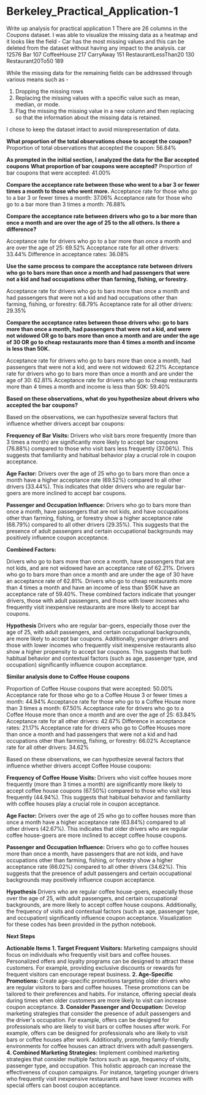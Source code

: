 # Berkeley_Practical_Application-1

Write up analysis for practical application 1
There are 26 columns in the Coupons dataset.
I was able to visualize the missing data as a heatmap and it looks like the field - Car has the most missing values and this can be deleted from the dataset without having any impact to the analysis.
car                     12576
Bar                       107
CoffeeHouse               217
CarryAway                 151
RestaurantLessThan20      130
Restaurant20To50          189

While the missing data for the remaining fields can be addressed through various means such as - 
1. Dropping the missing rows
2. Replacing the missing values with a specific value such as mean, median, or mode.
3. Flag the missing the missing value in a new column and then replacing so that the information about the missing data is retained.

I chose to keep the dataset intact to avoid misrepresentation of data.


**What proportion of the total observations chose to accept the coupon?**
Proportion of total observations that accepted the coupon: 56.84%

**As prompted in the initial section, I analyzed the data for the Bar accepted coupons**
**What proportion of bar coupons were accepted?**
Proportion of bar coupons that were accepted: 41.00%

**Compare the acceptance rate between those who went to a bar 3 or fewer times a month to those who went more.**
Acceptance rate for those who go to a bar 3 or fewer times a month: 37.06%
Acceptance rate for those who go to a bar more than 3 times a month: 76.88%

**Compare the acceptance rate between drivers who go to a bar more than once a month and are over the age of 25 to the all others. Is there a difference?**

Acceptance rate for drivers who go to a bar more than once a month and are over the age of 25: 69.52%
Acceptance rate for all other drivers: 33.44%
Difference in acceptance rates: 36.08%

**Use the same process to compare the acceptance rate between drivers who go to bars more than once a month and had passengers that were not a kid and had occupations other than farming, fishing, or forestry.**

Acceptance rate for drivers who go to bars more than once a month and had passengers that were not a kid and had occupations other than farming, fishing, or forestry: 68.79%
Acceptance rate for all other drivers: 29.35%


**Compare the acceptance rates between those drivers who:
go to bars more than once a month, had passengers that were not a kid, and were not widowed OR
go to bars more than once a month and are under the age of 30 OR
go to cheap restaurants more than 4 times a month and income is less than 50K.**


Acceptance rate for drivers who go to bars more than once a month, had passengers that were not a kid, and were not widowed: 62.21%
Acceptance rate for drivers who go to bars more than once a month and are under the age of 30: 62.81%
Acceptance rate for drivers who go to cheap restaurants more than 4 times a month and income is less than 50K: 59.40%

**Based on these observations, what do you hypothesize about drivers who accepted the bar coupons?**

Based on the observations, we can hypothesize several factors that influence whether drivers accept bar coupons:

**Frequency of Bar Visits:** Drivers who visit bars more frequently (more than 3 times a month) are significantly more likely to accept bar coupons (76.88%) compared to those who visit bars less frequently (37.06%). This suggests that familiarity and habitual behavior play a crucial role in coupon acceptance.

**Age Factor:** Drivers over the age of 25 who go to bars more than once a month have a higher acceptance rate (69.52%) compared to all other drivers (33.44%). This indicates that older drivers who are regular bar-goers are more inclined to accept bar coupons.

**Passenger and Occupation Influence:** Drivers who go to bars more than once a month, have passengers that are not kids, and have occupations other than farming, fishing, or forestry show a higher acceptance rate (68.79%) compared to all other drivers (29.35%). This suggests that the presence of adult passengers and certain occupational backgrounds may positively influence coupon acceptance.

**Combined Factors:**

Drivers who go to bars more than once a month, have passengers that are not kids, and are not widowed have an acceptance rate of 62.21%.
Drivers who go to bars more than once a month and are under the age of 30 have an acceptance rate of 62.81%.
Drivers who go to cheap restaurants more than 4 times a month and have an income of less than $50K have an acceptance rate of 59.40%.
These combined factors indicate that younger drivers, those with adult passengers, and those with lower incomes who frequently visit inexpensive restaurants are more likely to accept bar coupons.

**Hypothesis**
Drivers who are regular bar-goers, especially those over the age of 25, with adult passengers, and certain occupational backgrounds, are more likely to accept bar coupons. Additionally, younger drivers and those with lower incomes who frequently visit inexpensive restaurants also show a higher propensity to accept bar coupons. This suggests that both habitual behavior and contextual factors (such as age, passenger type, and occupation) significantly influence coupon acceptance.



**Similar analysis done to Coffee House coupons**

Proportion of Coffee House coupons that were accepted: 50.00%
Acceptance rate for those who go to a Coffee House 3 or fewer times a month: 44.94%
Acceptance rate for those who go to a Coffee House more than 3 times a month: 67.50%
Acceptance rate for drivers who go to a Coffee House more than once a month and are over the age of 25: 63.84%
Acceptance rate for all other drivers: 42.67%
Difference in acceptance rates: 21.17%
Acceptance rate for drivers who go to Coffee Houses more than once a month and had passengers that were not a kid and had occupations other than farming, fishing, or forestry: 66.02%
Acceptance rate for all other drivers: 34.62%

Based on these observations, we can hypothesize several factors that influence whether drivers accept Coffee House coupons:

**Frequency of Coffee House Visits:** Drivers who visit coffee houses more frequently (more than 3 times a month) are significantly more likely to accept coffee house coupons (67.50%) compared to those who visit less frequently (44.94%). This suggests that habitual behavior and familiarity with coffee houses play a crucial role in coupon acceptance.

**Age Factor:** Drivers over the age of 25 who go to coffee houses more than once a month have a higher acceptance rate (63.84%) compared to all other drivers (42.67%). This indicates that older drivers who are regular coffee house-goers are more inclined to accept coffee house coupons.

**Passenger and Occupation Influence:** Drivers who go to coffee houses more than once a month, have passengers that are not kids, and have occupations other than farming, fishing, or forestry show a higher acceptance rate (66.02%) compared to all other drivers (34.62%). This suggests that the presence of adult passengers and certain occupational backgrounds may positively influence coupon acceptance.

**Hypothesis**
Drivers who are regular coffee house-goers, especially those over the age of 25, with adult passengers, and certain occupational backgrounds, are more likely to accept coffee house coupons. Additionally, the frequency of visits and contextual factors (such as age, passenger type, and occupation) significantly influence coupon acceptance.
Visualization for these codes has been provided in the python notebook.

**Next Steps**

**Actionable Items**
**1. Target Frequent Visitors:** Marketing campaigns should focus on individuals who frequently visit bars and coffee houses. Personalized offers and loyalty programs can be designed to attract these customers. For example, providing exclusive discounts or rewards for frequent visitors can encourage repeat business.
**2. Age-Specific Promotions:** Create age-specific promotions targeting older drivers who are regular visitors to bars and coffee houses. These promotions can be tailored to their preferences and habits. For instance, offering special deals during times when older customers are more likely to visit can increase coupon acceptance.
**3. Consider Passenger and Occupation:** Develop marketing strategies that consider the presence of adult passengers and the driver's occupation. For example, offers can be designed for professionals who are likely to visit bars or coffee houses after work. For example, offers can be designed for professionals who are likely to visit bars or coffee houses after work. Additionally, promoting family-friendly environments for coffee houses can attract drivers with adult passengers. 
**4. Combined Marketing Strategies:** Implement combined marketing strategies that consider multiple factors such as age, frequency of visits, passenger type, and occupation. This holistic approach can increase the effectiveness of coupon campaigns. For instance, targeting younger drivers who frequently visit inexpensive restaurants and have lower incomes with special offers can boost coupon acceptance.


